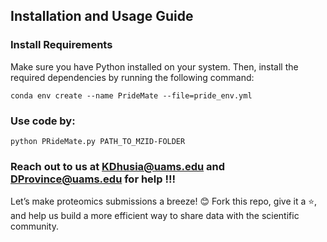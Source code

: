 ## Installation and Usage Guide

### **Install Requirements**
Make sure you have Python installed on your system. Then, install the required dependencies by running the following command:  

```
conda env create --name PrideMate --file=pride_env.yml
```

### Use code by:
```
python PRideMate.py PATH_TO_MZID-FOLDER
```

### Reach out to us at KDhusia@uams.edu and DProvince@uams.edu for help !!!

Let’s make proteomics submissions a breeze! 😊 Fork this repo, give it a ⭐, and help us build a more efficient way to share data with the scientific community.
